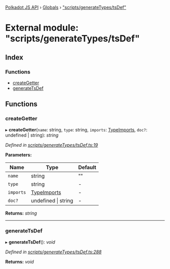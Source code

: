 [Polkadot JS API](../README.md) › [Globals](../globals.md) › ["scripts/generateTypes/tsDef"](_scripts_generatetypes_tsdef_.md)

# External module: "scripts/generateTypes/tsDef"

## Index

### Functions

* [createGetter](_scripts_generatetypes_tsdef_.md#creategetter)
* [generateTsDef](_scripts_generatetypes_tsdef_.md#generatetsdef)

## Functions

###  createGetter

▸ **createGetter**(`name`: string, `type`: string, `imports`: [TypeImports](../interfaces/_scripts_util_imports_.typeimports.md), `doc?`: undefined | string): *string*

*Defined in [scripts/generateTypes/tsDef.ts:19](https://github.com/polkadot-js/api/blob/e12f2f67c6/packages/types/src/scripts/generateTypes/tsDef.ts#L19)*

**Parameters:**

Name | Type | Default |
------ | ------ | ------ |
`name` | string | "" |
`type` | string | - |
`imports` | [TypeImports](../interfaces/_scripts_util_imports_.typeimports.md) | - |
`doc?` | undefined &#124; string | - |

**Returns:** *string*

___

###  generateTsDef

▸ **generateTsDef**(): *void*

*Defined in [scripts/generateTypes/tsDef.ts:288](https://github.com/polkadot-js/api/blob/e12f2f67c6/packages/types/src/scripts/generateTypes/tsDef.ts#L288)*

**Returns:** *void*

